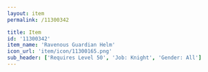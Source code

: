 ```yaml
---
layout: item
permalink: /11300342

title: Item
id: '11300342'
item_name: 'Ravenous Guardian Helm'
icon_url: 'item/icon/11300165.png'
sub_header: ['Requires Level 50', 'Job: Knight', 'Gender: All']
---
```

